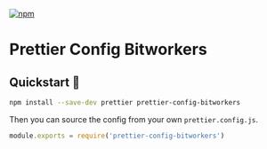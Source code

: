 [![npm](https://img.shields.io/npm/v/@twostoryrobot/prettier-config.svg)](https://www.npmjs.com/package/@twostoryrobot/prettier-config)

# Prettier Config Bitworkers

## Quickstart 🚀

```bash
npm install --save-dev prettier prettier-config-bitworkers
```

Then you can source the config from your own `prettier.config.js`.

```js
module.exports = require('prettier-config-bitworkers')
```

